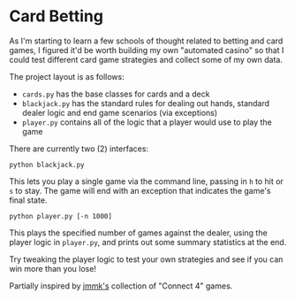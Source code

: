 # Card Betting

As I'm starting to learn a few schools of thought related to betting and card games, I figured it'd be worth building my own "automated casino" so that I could test different card game strategies and collect some of my own data.

The project layout is as follows:

 - `cards.py` has the base classes for cards and a deck
 - `blackjack.py` has the standard rules for dealing out hands, standard dealer logic and end game scenarios (via exceptions)
 - `player.py` contains all of the logic that a player would use to play the game

There are currently two (2) interfaces:

    python blackjack.py

This lets you play a single game via the command line, passing in `h` to hit or `s` to stay. The game will end with an exception that indicates the game's final state.

    python player.py [-n 1000]

This plays the specified number of games against the dealer, using the player logic in `player.py`, and prints out some summary statistics at the end.

Try tweaking the player logic to test your own strategies and see if you can win more than you lose!

Partially inspired by [jmmk's](https://github.com/jmmk?tab=repositories) collection of "Connect 4" games.